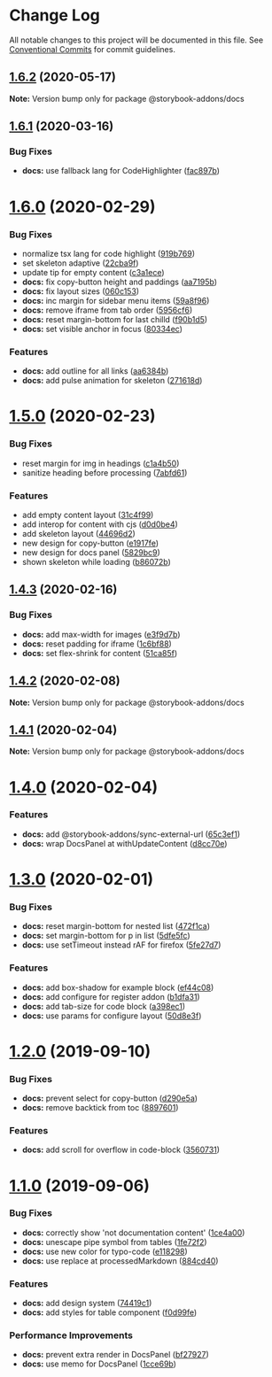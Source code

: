 # Change Log

All notable changes to this project will be documented in this file.
See [Conventional Commits](https://conventionalcommits.org) for commit guidelines.

## [1.6.2](https://github.com/yarastqt/storybook-addons/compare/@storybook-addons/docs@1.6.1...@storybook-addons/docs@1.6.2) (2020-05-17)

**Note:** Version bump only for package @storybook-addons/docs

## [1.6.1](https://github.com/yarastqt/storybook-addons/compare/@storybook-addons/docs@1.6.0...@storybook-addons/docs@1.6.1) (2020-03-16)

### Bug Fixes

- **docs:** use fallback lang for CodeHighlighter ([fac897b](https://github.com/yarastqt/storybook-addons/commit/fac897b))

# [1.6.0](https://github.com/yarastqt/storybook-addons/compare/@storybook-addons/docs@1.5.0...@storybook-addons/docs@1.6.0) (2020-02-29)

### Bug Fixes

- normalize tsx lang for code highlight ([919b769](https://github.com/yarastqt/storybook-addons/commit/919b769))
- set skeleton adaptive ([22cba9f](https://github.com/yarastqt/storybook-addons/commit/22cba9f))
- update tip for empty content ([c3a1ece](https://github.com/yarastqt/storybook-addons/commit/c3a1ece))
- **docs:** fix copy-button height and paddings ([aa7195b](https://github.com/yarastqt/storybook-addons/commit/aa7195b))
- **docs:** fix layout sizes ([060c153](https://github.com/yarastqt/storybook-addons/commit/060c153))
- **docs:** inc margin for sidebar menu items ([59a8f96](https://github.com/yarastqt/storybook-addons/commit/59a8f96))
- **docs:** remove iframe from tab order ([5956cf6](https://github.com/yarastqt/storybook-addons/commit/5956cf6))
- **docs:** reset margin-bottom for last chilld ([f90b1d5](https://github.com/yarastqt/storybook-addons/commit/f90b1d5))
- **docs:** set visible anchor in focus ([80334ec](https://github.com/yarastqt/storybook-addons/commit/80334ec))

### Features

- **docs:** add outline for all links ([aa6384b](https://github.com/yarastqt/storybook-addons/commit/aa6384b))
- **docs:** add pulse animation for skeleton ([271618d](https://github.com/yarastqt/storybook-addons/commit/271618d))

# [1.5.0](https://github.com/yarastqt/storybook-addons/compare/@storybook-addons/docs@1.4.3...@storybook-addons/docs@1.5.0) (2020-02-23)

### Bug Fixes

- reset margin for img in headings ([c1a4b50](https://github.com/yarastqt/storybook-addons/commit/c1a4b50))
- sanitize heading before processing ([7abfd61](https://github.com/yarastqt/storybook-addons/commit/7abfd61))

### Features

- add empty content layout ([31c4f99](https://github.com/yarastqt/storybook-addons/commit/31c4f99))
- add interop for content with cjs ([d0d0be4](https://github.com/yarastqt/storybook-addons/commit/d0d0be4))
- add skeleton layout ([44696d2](https://github.com/yarastqt/storybook-addons/commit/44696d2))
- new design for copy-button ([e1917fe](https://github.com/yarastqt/storybook-addons/commit/e1917fe))
- new design for docs panel ([5829bc9](https://github.com/yarastqt/storybook-addons/commit/5829bc9))
- shown skeleton while loading ([b86072b](https://github.com/yarastqt/storybook-addons/commit/b86072b))

## [1.4.3](https://github.com/yarastqt/storybook-addons/compare/@storybook-addons/docs@1.4.2...@storybook-addons/docs@1.4.3) (2020-02-16)

### Bug Fixes

- **docs:** add max-width for images ([e3f9d7b](https://github.com/yarastqt/storybook-addons/commit/e3f9d7b))
- **docs:** reset padding for iframe ([1c6bf88](https://github.com/yarastqt/storybook-addons/commit/1c6bf88))
- **docs:** set flex-shrink for content ([51ca85f](https://github.com/yarastqt/storybook-addons/commit/51ca85f))

## [1.4.2](https://github.com/yarastqt/storybook-addons/compare/@storybook-addons/docs@1.4.1...@storybook-addons/docs@1.4.2) (2020-02-08)

**Note:** Version bump only for package @storybook-addons/docs

## [1.4.1](https://github.com/yarastqt/storybook-addons/compare/@storybook-addons/docs@1.4.0...@storybook-addons/docs@1.4.1) (2020-02-04)

**Note:** Version bump only for package @storybook-addons/docs

# [1.4.0](https://github.com/yarastqt/storybook-addons/compare/@storybook-addons/docs@1.3.0...@storybook-addons/docs@1.4.0) (2020-02-04)

### Features

- **docs:** add @storybook-addons/sync-external-url ([65c3ef1](https://github.com/yarastqt/storybook-addons/commit/65c3ef1))
- **docs:** wrap DocsPanel at withUpdateContent ([d8cc70e](https://github.com/yarastqt/storybook-addons/commit/d8cc70e))

# [1.3.0](https://github.com/yarastqt/storybook-addons/compare/@storybook-addons/docs@1.2.0...@storybook-addons/docs@1.3.0) (2020-02-01)

### Bug Fixes

- **docs:** reset margin-bottom for nested list ([472f1ca](https://github.com/yarastqt/storybook-addons/commit/472f1ca))
- **docs:** set margin-bottom for p in list ([5dfe5fc](https://github.com/yarastqt/storybook-addons/commit/5dfe5fc))
- **docs:** use setTimeout instead rAF for firefox ([5fe27d7](https://github.com/yarastqt/storybook-addons/commit/5fe27d7))

### Features

- **docs:** add box-shadow for example block ([ef44c08](https://github.com/yarastqt/storybook-addons/commit/ef44c08))
- **docs:** add configure for register addon ([b1dfa31](https://github.com/yarastqt/storybook-addons/commit/b1dfa31))
- **docs:** add tab-size for code block ([a398ec1](https://github.com/yarastqt/storybook-addons/commit/a398ec1))
- **docs:** use params for configure layout ([50d8e3f](https://github.com/yarastqt/storybook-addons/commit/50d8e3f))

# [1.2.0](https://github.com/yarastqt/storybook-addons/compare/@storybook-addons/docs@1.1.0...@storybook-addons/docs@1.2.0) (2019-09-10)

### Bug Fixes

- **docs:** prevent select for copy-button ([d290e5a](https://github.com/yarastqt/storybook-addons/commit/d290e5a))
- **docs:** remove backtick from toc ([8897601](https://github.com/yarastqt/storybook-addons/commit/8897601))

### Features

- **docs:** add scroll for overflow in code-block ([3560731](https://github.com/yarastqt/storybook-addons/commit/3560731))

# [1.1.0](https://github.com/yarastqt/storybook-addons/compare/@storybook-addons/docs@1.0.0...@storybook-addons/docs@1.1.0) (2019-09-06)

### Bug Fixes

- **docs:** correctly show 'not documentation content' ([1ce4a00](https://github.com/yarastqt/storybook-addons/commit/1ce4a00))
- **docs:** unescape pipe symbol from tables ([1fe72f2](https://github.com/yarastqt/storybook-addons/commit/1fe72f2))
- **docs:** use new color for typo-code ([e118298](https://github.com/yarastqt/storybook-addons/commit/e118298))
- **docs:** use replace at processedMarkdown ([884cd40](https://github.com/yarastqt/storybook-addons/commit/884cd40))

### Features

- **docs:** add design system ([74419c1](https://github.com/yarastqt/storybook-addons/commit/74419c1))
- **docs:** add styles for table component ([f0d99fe](https://github.com/yarastqt/storybook-addons/commit/f0d99fe))

### Performance Improvements

- **docs:** prevent extra render in DocsPanel ([bf27927](https://github.com/yarastqt/storybook-addons/commit/bf27927))
- **docs:** use memo for DocsPanel ([1cce69b](https://github.com/yarastqt/storybook-addons/commit/1cce69b))
